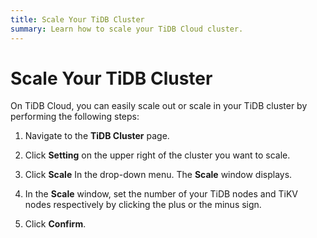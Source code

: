 ```yaml
---
title: Scale Your TiDB Cluster
summary: Learn how to scale your TiDB Cloud cluster.
---
```


# Scale Your TiDB Cluster

On TiDB Cloud, you can easily scale out or scale in your TiDB cluster by performing the following steps:

<EmbedYouTube videoTitle="TiDB Cloud - Scale a Cluster" videoSrcURL="https://www.youtube.com/embed/rwx2zc0f8X8?rel=0" />

1. Navigate to the **TiDB Cluster** page.

2. Click **Setting** on the upper right of the cluster you want to scale.

3. Click **Scale** In the drop-down menu. The **Scale** window displays.

4. In the **Scale** window, set the number of your TiDB nodes and TiKV nodes respectively by clicking the plus or the minus sign.

5. Click **Confirm**.
